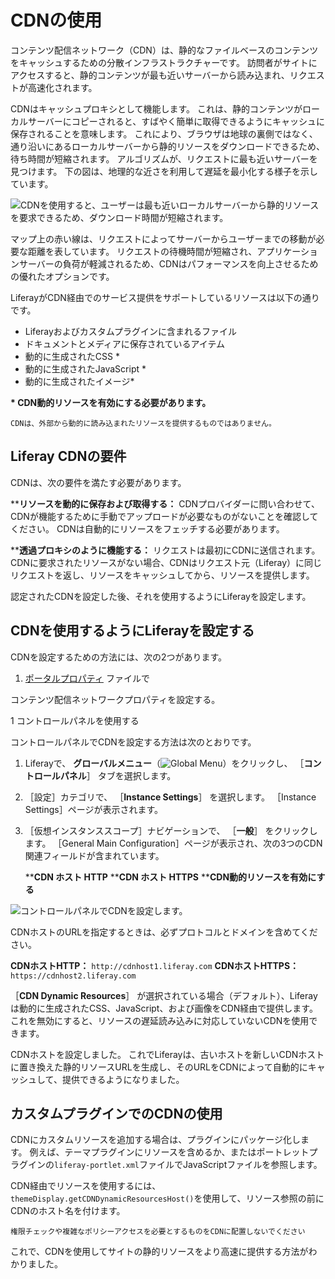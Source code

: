 # CDNの使用

コンテンツ配信ネットワーク（CDN）は、静的なファイルベースのコンテンツをキャッシュするための分散インフラストラクチャーです。 訪問者がサイトにアクセスすると、静的コンテンツが最も近いサーバーから読み込まれ、リクエストが高速化されます。

CDNはキャッシュプロキシとして機能します。 これは、静的コンテンツがローカルサーバーにコピーされると、すばやく簡単に取得できるようにキャッシュに保存されることを意味します。 これにより、ブラウザは地球の裏側ではなく、通り沿いにあるローカルサーバーから静的リソースをダウンロードできるため、待ち時間が短縮されます。 アルゴリズムが、リクエストに最も近いサーバーを見つけます。 下の図は、地理的な近さを利用して遅延を最小化する様子を示しています。

![ CDNを使用すると、ユーザーは最も近いローカルサーバーから静的リソースを要求できるため、ダウンロード時間が短縮されます。](./using-a-cdn/images/01.png)

マップ上の赤い線は、リクエストによってサーバーからユーザーまでの移動が必要な距離を表しています。 リクエストの待機時間が短縮され、アプリケーションサーバーの負荷が軽減されるため、CDNはパフォーマンスを向上させるための優れたオプションです。

LiferayがCDN経由でのサービス提供をサポートしているリソースは以下の通りです。

* Liferayおよびカスタムプラグインに含まれるファイル
* ドキュメントとメディアに保存されているアイテム
* 動的に生成されたCSS *
* 動的に生成されたJavaScript *
* 動的に生成されたイメージ*

**\* CDN動的リソースを有効にする必要があります。**

```{note}
CDNは、外部から動的に読み込まれたリソースを提供するものではありません。
```

<a name="liferay-cdn-requirements" />

## Liferay CDNの要件

CDNは、次の要件を満たす必要があります。

****リソースを動的に保存および取得する：** CDNプロバイダーに問い合わせて、CDNが機能するために手動でアップロードが必要なものがないことを確認してください。 CDNは自動的にリソースをフェッチする必要があります。

****透過プロキシのように機能する：** リクエストは最初にCDNに送信されます。 CDNに要求されたリソースがない場合、CDNはリクエスト元（Liferay）に同じリクエストを返し、リソースをキャッシュしてから、リソースを提供します。

認定されたCDNを設定した後、それを使用するようにLiferayを設定します。

<a name="configuring-liferay-to-use-a-cdn" />

## CDNを使用するようにLiferayを設定する

CDNを設定するための方法には、次の2つがあります。

1. [ポータルプロパティ](../reference/portal-properties.md) ファイルで

コンテンツ配信ネットワークプロパティを設定する。</p></li> 
   
   1 コントロールパネルを使用する</ol> 

コントロールパネルでCDNを設定する方法は次のとおりです。

1. Liferayで、 **グローバルメニュー**（![Global Menu](../../images/icon-applications-menu.png)）をクリックし、 ［**コントロールパネル**］ タブを選択します。

1. ［設定］カテゴリで、 ［**Instance Settings**］ を選択します。 ［Instance Settings］ページが表示されます。

1. ［仮想インスタンススコープ］ナビゲーションで、 ［**一般**］ をクリックします。 ［General Main Configuration］ページが表示され、次の3つのCDN関連フィールドが含まれています。

    ****CDN ホスト HTTP**
    ****CDN ホスト HTTPS**
    ****CDN動的リソースを有効にする**

![コントロールパネルでCDNを設定します。](./using-a-cdn/images/02.png)

CDNホストのURLを指定するときは、必ずプロトコルとドメインを含めてください。

**CDNホストHTTP：** `http://cdnhost1.liferay.com` **CDNホストHTTPS：** `https://cdnhost2.liferay.com`

［**CDN Dynamic Resources**］ が選択されている場合（デフォルト）、Liferayは動的に生成されたCSS、JavaScript、および画像をCDN経由で提供します。 これを無効にすると、リソースの遅延読み込みに対応していないCDNを使用できます。

CDNホストを設定しました。 これでLiferayは、古いホストを新しいCDNホストに置き換えた静的リソースURLを生成し、そのURLをCDNによって自動的にキャッシュして、提供できるようになりました。



<a name="using-a-cdn-in-custom-plugins" />

## カスタムプラグインでのCDNの使用

CDNにカスタムリソースを追加する場合は、プラグインにパッケージ化します。 例えば、テーマプラグインにリソースを含めるか、またはポートレットプラグインの`liferay-portlet.xml`ファイルでJavaScriptファイルを参照します。

CDN経由でリソースを使用するには、`themeDisplay.getCDNDynamicResourcesHost()`を使用して、リソース参照の前にCDNのホスト名を付けます。



```{important}
権限チェックや複雑なポリシーアクセスを必要とするものをCDNに配置しないでください
```


これで、CDNを使用してサイトの静的リソースをより高速に提供する方法がわかりました。
